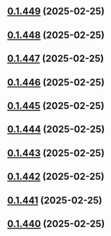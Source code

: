 ## [0.1.449](https://github.com/binary-braids/terraform-oracle/compare/v0.1.448...v0.1.449) (2025-02-25)



## [0.1.448](https://github.com/binary-braids/terraform-oracle/compare/v0.1.447...v0.1.448) (2025-02-25)



## [0.1.447](https://github.com/binary-braids/terraform-oracle/compare/v0.1.446...v0.1.447) (2025-02-25)



## [0.1.446](https://github.com/binary-braids/terraform-oracle/compare/v0.1.445...v0.1.446) (2025-02-25)



## [0.1.445](https://github.com/binary-braids/terraform-oracle/compare/v0.1.444...v0.1.445) (2025-02-25)



## [0.1.444](https://github.com/binary-braids/terraform-oracle/compare/v0.1.443...v0.1.444) (2025-02-25)



## [0.1.443](https://github.com/binary-braids/terraform-oracle/compare/v0.1.442...v0.1.443) (2025-02-25)



## [0.1.442](https://github.com/binary-braids/terraform-oracle/compare/v0.1.441...v0.1.442) (2025-02-25)



## [0.1.441](https://github.com/binary-braids/terraform-oracle/compare/v0.1.440...v0.1.441) (2025-02-25)



## [0.1.440](https://github.com/binary-braids/terraform-oracle/compare/v0.1.439...v0.1.440) (2025-02-25)



